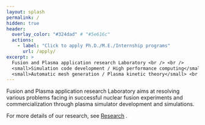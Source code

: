 ```yaml
---
layout: splash
permalink: /
hidden: true
header:
  overlay_color: "#324dad" # "#5e616c"
  actions:
    - label: "Click to apply Ph.D./M.E./Internship programs"
      url: /apply/
excerpt: >
  Fusion and Plasma application research Laboratory <br /> <br />
  <small>Simulation code development / High performance computing</small> <br /> 
  <small>Automatic mesh generation / Plasma kinetic theory</small> <br /> <br />
---
```


 Fusion and Plasma application research Laboratory aims at resolving various problems facing in successful nuclear fusion experiments and commercialization through plasma simulator development and simulations.
 <br />

 For more details of our research, see [Research](/research/) . 

<!--- The research includes Eulerian & Lagrangian code development based on Gyrokinetics and MHD (magneto-hydro dynamics), extension and improvement on theories and numerical methods for simulation of long time plasma behavior, code verification & validation, and parallel programming and code optimization to utilize the latest architectures being used in supercomputers. These research subjects allow us to carry out more realistic simulation of plasma behavior in nuclear fusion reactors considering impurities and consequently to clarify and exploit underlying physics of experimental results. --->

